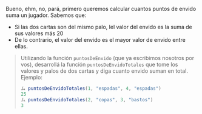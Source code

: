 Bueno, ehm, no, pará, primero queremos calcular cuantos puntos de envido suma un jugador. Sabemos que: 

* Si las dos cartas son del mismo palo, lel valor del envido es la suma de sus valores más 20
* De lo contrario, el valor del envido es el mayor valor de envido entre ellas.  

> Utilizando la función `puntosDeEnvido` (que ya escribimos nosotros por vos), desarrollá la función `puntosDeEnvidoTotales` que tome los valores y palos de dos cartas y diga cuanto envido suman en total. Ejemplo: 
> 
> ```javascript
> ム puntosDeEnvidoTotales(1, "espadas", 4, "espadas")
> 25
> ム puntosDeEnvidoTotales(2, "copas", 3, "bastos")
> 3
> ```